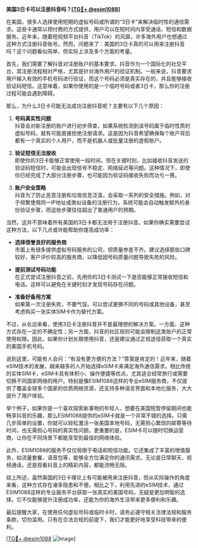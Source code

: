**美国3日卡可以注册抖音吗？[[TG💪+ @esim1088](https://t.me/s/esim1088)]**

在美国，很多人选择使用短期的虚拟号码或所谓的“3日卡”来解决临时性的通信需求。这些卡通常以预付费的方式提供，用户可以在短时间内享受通话、短信和数据服务。近年来，随着短视频平台抖音（TikTok）的风靡，许多海外用户也想通过这种方式注册抖音账号。然而，问题来了：美国的3日卡真的可以用来注册抖音吗？这个问题看似简单，但实际上涉及多个方面的考量。

首先，我们需要了解抖音对注册账户的基本要求。抖音作为一个国际化的社交平台，其注册流程相对严格，尤其是针对海外用户的验证机制。一般来说，抖音要求用户输入有效的手机号码进行验证，而这个号码必须是真实存在的，并且能够接收验证码短信。这意味着，如果你使用的是一个临时号码或者3日卡，那么你的注册过程可能会遇到障碍。

那么，为什么3日卡可能无法成功注册抖音呢？主要有以下几个原因：

1. **号码真实性问题**  
   抖音会对新注册的账户进行初步筛查，如果系统检测到该号码属于临时性质的虚拟号码，就有可能直接拒绝注册请求。这是因为抖音希望确保每个账户背后都有一个真实的个人用户，而不是机器人或批量注册的虚假账户。

2. **验证短信无法接收**  
   即使你的3日卡能够正常使用一段时间，但在关键时刻，比如接收抖音发送的验证码短信时，可能会出现信号不稳定、网络延迟等问题。这种情况下，即使你已经完成了大部分注册步骤，也可能因为验证码接收失败而功亏一篑。

3. **账户安全策略**  
   抖音为了防止恶意注册和垃圾信息泛滥，会采取一系列的安全措施。例如，对于频繁使用同一IP地址或类似设备的注册行为，系统可能会自动触发额外的身份验证步骤，而这些步骤往往超出了普通用户的预期。

当然，这并不意味着所有美国的3日卡都无法用于注册抖音。如果你确实需要尝试这种方法，以下几点或许能帮助你提高成功率：

- **选择信誉良好的服务商**  
  市面上有很多提供虚拟号码服务的公司，但质量参差不齐。建议选择那些口碑较好、客户评价较高的服务商，以降低因号码质量问题导致失败的风险。

- **提前测试号码功能**  
  在正式尝试注册抖音之前，先用你的3日卡测试一下是否能够正常接收短信和电话。这样可以避免在关键时刻才发现号码存在问题。

- **准备好备用方案**  
  如果第一次注册失败，不要气馁。可以尝试更换不同的号码或其他设备，甚至考虑购买一张实体SIM卡作为替代方案。

不过，从长远来看，使用3日卡注册抖音并不是最理想的解决方案。一方面，这种方式存在一定的不确定性；另一方面，抖音的社区规则可能会限制这类账户的正常使用权限。因此，如果你计划长期使用抖音，还是建议通过正规途径获取一个真实的美国手机号码。

说到这里，可能有人会问：“有没有更方便的方法？”答案是肯定的！近年来，随着eSIM技术的发展，越来越多的人开始选择eSIM卡来满足海外通信需求。相比传统的实体SIM卡，eSIM卡具有体积小、操作便捷等优点，尤其适合经常旅行或需要切换不同国家网络的用户。特别是像ESIM1088这样的专业eSIM服务商，不仅提供了覆盖全球多个国家的优质网络资源，还支持多种语言界面和本地化服务，大大提升了用户体验。

举个例子，如果你是一个喜欢探索新事物的年轻人，想要在美国短暂停留期间也能畅享抖音的乐趣，那么ESIM1088提供的eSIM卡就是一个非常不错的选择。只需几步简单的设置，你就可以轻松激活一张美国本地号码，无需担心繁琐的邮寄等待时间，也无需担心号码的真实性问题。更重要的是，ESIM卡可以随时切换运营商，让你在不同场景下都能享受到最佳的网络体验。

此外，ESIM1088的服务不仅仅局限于电话和短信功能。它还集成了丰富的增值服务，如流量套餐、语音包等，能够全方位满足你的通讯需求。无论是日常聊天、视频通话，还是观看抖音上的精彩内容，都能流畅无阻。

综上所述，虽然美国的3日卡理论上有可能被用来注册抖音，但从实际操作的角度来看，这种方式存在诸多隐患和不便。相比之下，利用先进的eSIM技术，通过ESIM1088这样的专业服务平台获取一张真实的美国号码，无疑是更加明智的选择。它不仅能够提升注册成功率，还能为你的海外生活带来更多便利和乐趣。

最后提醒大家，在使用任何虚拟号码或临时卡时，请务必遵守相关法律法规和服务条款，切勿滥用。只有在合法合规的前提下，我们才能更好地享受科技带来的便利。

[[TG💪+ @esim1088](https://t.me/s/esim1088) ![Image](https://i.postimg.cc/4NQfJmqS/Snipaste-2025-05-13-00-14-12.png)]